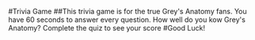 #Trivia Game
##This trivia game is for the true Grey's Anatomy fans. You have 60 seconds to answer every question. How well do you kow Grey's Anatomy? Complete the quiz to see your score
#Good Luck!
